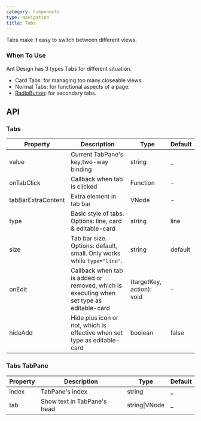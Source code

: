 ```yaml
---
category: Components
type: Navigation
title: Tabs
---
```


Tabs make it easy to switch between different views.

### When To Use

Ant Design has 3 types Tabs for different situation.

- Card Tabs: for managing too many closeable views.
- Normal Tabs: for functional aspects of a page.
- [RadioButton](/components/radio/#components-radio-demo-radiobutton): for secondary tabs.

## API

### Tabs

| Property     | Description           | Type     | Default      |
|--------------|-----------------------|----------|--------------|
| value    | Current TabPane's key,two-way binding | string   | _             |
| onTabClick   | Callback when tab is clicked | Function | - |
| tabBarExtraContent | Extra element in tab bar | VNode | - |
| type         | Basic style of tabs. Options: line, card & editable-card | string | line |
| size         | Tab bar size. Options: default, small. Only works while `type="line"`. | string | default |
| onEdit       | Callback when tab is added or removed, which is executing when set type as editable-card | (targetKey, action): void | - |
| hideAdd      | Hide plus icon or not, which is effective when set type as editable-card | boolean | false |

### Tabs TabPane
| Property     | Description           | Type     | Default      |
|--------------|-----------------------|----------|--------------|
| index          | TabPane's index         | string   | _            |
| tab          | Show text in TabPane's head | string\|VNode | _ |
